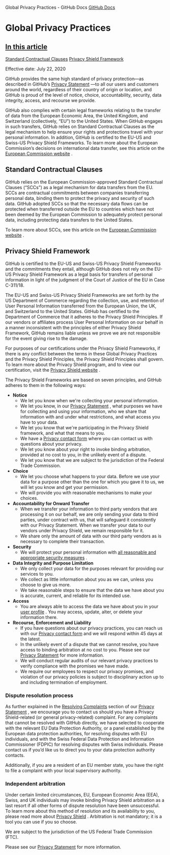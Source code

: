 Global Privacy Practices - GitHub Docs
[GitHub Docs](/en)

# Global Privacy Practices

## [In this article](/github/site-policy/global-privacy-practices#in-this-article)
[Standard Contractual Clauses](#standard-contractual-clauses)
[Privacy Shield Framework](#privacy-shield-framework)

Effective date: July 22, 2020

GitHub provides the same high standard of privacy protection—as described in GitHub’s
[Privacy Statement](/en/github/site-policy/github-privacy-statement#githubs-global-privacy-practices)
—to all our users and customers around the world, regardless of their country of origin or location, and GitHub is proud of the level of notice, choice, accountability, security, data integrity, access, and recourse we provide.

GitHub also complies with certain legal frameworks relating to the transfer of data from the European Economic Area, the United Kingdom, and Switzerland (collectively, “EU”) to the United States. When GitHub engages in such transfers, GitHub relies on Standard Contractual Clauses as the legal mechanism to help ensure your rights and protections travel with your personal information. In addition, GitHub is certified to the EU-US and Swiss-US Privacy Shield Frameworks. To learn more about the European Commission’s decisions on international data transfer, see this article on the
[European Commission website](https://ec.europa.eu/info/law/law-topic/data-protection/international-dimension-data-protection_en)
.

## Standard Contractual Clauses

GitHub relies on the European Commission-approved Standard Contractual Clauses (“SCCs”) as a legal mechanism for data transfers from the EU. SCCs are contractual commitments between companies transferring personal data, binding them to protect the privacy and security of such data. GitHub adopted SCCs so that the necessary data flows can be protected when transferred outside the EU to countries which have not been deemed by the European Commission to adequately protect personal data, including protecting data transfers to the United States.

To learn more about SCCs, see this article on the
[European Commission website](https://ec.europa.eu/info/law/law-topic/data-protection/international-dimension-data-protection/standard-contractual-clauses-scc_en)
.

## Privacy Shield Framework

GitHub is certified to the EU-US and Swiss-US Privacy Shield Frameworks and the commitments they entail, although GitHub does not rely on the EU-US Privacy Shield Framework as a legal basis for transfers of personal information in light of the judgment of the Court of Justice of the EU in Case C-311/18.

The EU-US and Swiss-US Privacy Shield Frameworks are set forth by the US Department of Commerce regarding the collection, use, and retention of User Personal Information transferred from the European Union, the UK, and Switzerland to the United States. GitHub has certified to the Department of Commerce that it adheres to the Privacy Shield Principles. If our vendors or affiliates process User Personal Information on our behalf in a manner inconsistent with the principles of either Privacy Shield Framework, GitHub remains liable unless we prove we are not responsible for the event giving rise to the damage.

For purposes of our certifications under the Privacy Shield Frameworks, if there is any conflict between the terms in these Global Privacy Practices and the Privacy Shield Principles, the Privacy Shield Principles shall govern. To learn more about the Privacy Shield program, and to view our certification, visit the
[Privacy Shield website](https://www.privacyshield.gov/)
.

The Privacy Shield Frameworks are based on seven principles, and GitHub adheres to them in the following ways:

- **Notice**
	- We let you know when we're collecting your personal information.
	- We let you know, in our
[Privacy Statement](/en/articles/github-privacy-statement)
, what purposes we have for collecting and using your information, who we share that information with and under what restrictions, and what access you have to your data.
	- We let you know that we're participating in the Privacy Shield framework, and what that means to you.
	- We have a
[Privacy contact form](https://github.com/contact/privacy)
where you can contact us with questions about your privacy.
	- We let you know about your right to invoke binding arbitration, provided at no cost to you, in the unlikely event of a dispute.
	- We let you know that we are subject to the jurisdiction of the Federal Trade Commission.
- **Choice**
	- We let you choose what happens to your data. Before we use your data for a purpose other than the one for which you gave it to us, we will let you know and get your permission.
	- We will provide you with reasonable mechanisms to make your choices.
- **Accountability for Onward Transfer**
	- When we transfer your information to third party vendors that are processing it on our behalf, we are only sending your data to third parties, under contract with us, that will safeguard it consistently with our Privacy Statement. When we transfer your data to our vendors under Privacy Shield, we remain responsible for it.
	- We share only the amount of data with our third party vendors as is necessary to complete their transaction.
- **Security**
	- We will protect your personal information with
[all reasonable and appropriate security measures](https://github.com/security)
.
- **Data Integrity and Purpose Limitation**
	- We only collect your data for the purposes relevant for providing our services to you.
	- We collect as little information about you as we can, unless you choose to give us more.
	- We take reasonable steps to ensure that the data we have about you is accurate, current, and reliable for its intended use.
- **Access**
	- You are always able to access the data we have about you in your
[user profile](https://github.com/settings/profile)
. You may access, update, alter, or delete your information there.
- **Recourse, Enforcement and Liability**
	- If you have questions about our privacy practices, you can reach us with our
[Privacy contact form](https://github.com/contact/privacy)
and we will respond within 45 days at the latest.
	- In the unlikely event of a dispute that we cannot resolve, you have access to binding arbitration at no cost to you. Please see our
[Privacy Statement](/en/articles/github-privacy-statement)
for more information.
	- We will conduct regular audits of our relevant privacy practices to verify compliance with the promises we have made.
	- We require our employees to respect our privacy promises, and violation of our privacy policies is subject to disciplinary action up to and including termination of employment.

### Dispute resolution process

As further explained in the
[Resolving Complaints](/en/github/site-policy/github-privacy-statement#resolving-complaints)
section of our
[Privacy Statement](/en/github/site-policy/github-privacy-statement)
, we encourage you to contact us should you have a Privacy Shield-related (or general privacy-related) complaint. For any complaints that cannot be resolved with GitHub directly, we have selected to cooperate with the relevant EU Data Protection Authority, or a panel established by the European data protection authorities, for resolving disputes with EU individuals, and with the Swiss Federal Data Protection and Information Commissioner (FDPIC) for resolving disputes with Swiss individuals. Please contact us if you’d like us to direct you to your data protection authority contacts.

Additionally, if you are a resident of an EU member state, you have the right to file a complaint with your local supervisory authority.

### Independent arbitration

Under certain limited circumstances, EU, European Economic Area (EEA), Swiss, and UK individuals may invoke binding Privacy Shield arbitration as a last resort if all other forms of dispute resolution have been unsuccessful. To learn more about this method of resolution and its availability to you, please read more about
[Privacy Shield](https://www.privacyshield.gov/article?id=ANNEX-I-introduction)
. Arbitration is not mandatory; it is a tool you can use if you so choose.

We are subject to the jurisdiction of the US Federal Trade Commission (FTC).

Please see our
[Privacy Statement](/en/articles/github-privacy-statement)
for more information.
